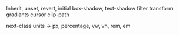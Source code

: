 Inherit, unset, revert, initial
box-shadow, text-shadow
filter
transform
gradiants
cursor
clip-path

next-class
units -> px, percentage, vw, vh, rem, em



